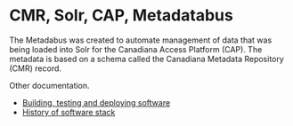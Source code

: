 # CMR, Solr, CAP, Metadatabus

The Metadabus was created to automate management of data that was being loaded into Solr for the Canadiana Access Platform (CAP). The metadata is based on a schema called the Canadiana Metadata Repository (CMR) record. 


Other documentation.

* [Building, testing and deploying software](build-test.md)
* [History of software stack](stack.md)

